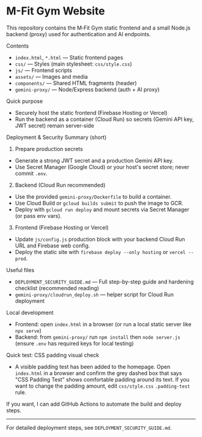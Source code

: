 # M-Fit Gym Website

This repository contains the M‑Fit Gym static frontend and a small Node.js backend (proxy) used for authentication and AI endpoints.

Contents
- `index.html`, `*.html` — Static frontend pages
- `css/` — Styles (main stylesheet: `css/style.css`)
- `js/` — Frontend scripts
- `assets/` — Images and media
- `components/` — Shared HTML fragments (header)
- `gemini-proxy/` — Node/Express backend (auth + AI proxy)

Quick purpose
- Securely host the static frontend (Firebase Hosting or Vercel)
- Run the backend as a container (Cloud Run) so secrets (Gemini API key, JWT secret) remain server-side

Deployment & Security Summary (short)

1) Prepare production secrets
- Generate a strong JWT secret and a production Gemini API key.
- Use Secret Manager (Google Cloud) or your host's secret store; never commit `.env`.

2) Backend (Cloud Run recommended)
- Use the provided `gemini-proxy/Dockerfile` to build a container.
- Use Cloud Build or `gcloud builds submit` to push the image to GCR.
- Deploy with `gcloud run deploy` and mount secrets via Secret Manager (or pass env vars).

3) Frontend (Firebase Hosting or Vercel)
- Update `js/config.js` production block with your backend Cloud Run URL and Firebase web config.
- Deploy the static site with `firebase deploy --only hosting` or `vercel --prod`.

Useful files
- `DEPLOYMENT_SECURITY_GUIDE.md` — Full step-by-step guide and hardening checklist (recommended reading)
- `gemini-proxy/cloudrun_deploy.sh` — helper script for Cloud Run deployment

Local development
- Frontend: open `index.html` in a browser (or run a local static server like `npx serve`)
- Backend: from `gemini-proxy/` run `npm install` then `node server.js` (ensure `.env` has required keys for local testing)

Quick test: CSS padding visual check
- A visible padding test has been added to the homepage. Open `index.html` in a browser and confirm the grey dashed box that says "CSS Padding Test" shows comfortable padding around its text. If you want to change the padding amount, edit `css/style.css` `.padding-test` rule.

If you want, I can add GitHub Actions to automate the build and deploy steps.

---
For detailed deployment steps, see `DEPLOYMENT_SECURITY_GUIDE.md`.
